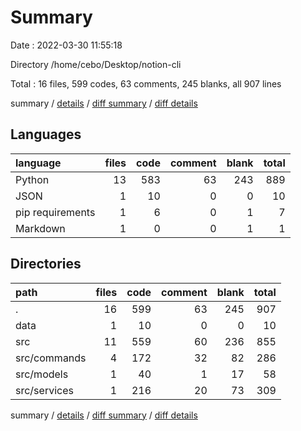 # Summary

Date : 2022-03-30 11:55:18

Directory /home/cebo/Desktop/notion-cli

Total : 16 files,  599 codes, 63 comments, 245 blanks, all 907 lines

summary / [details](details.md) / [diff summary](diff.md) / [diff details](diff-details.md)

## Languages
| language | files | code | comment | blank | total |
| :--- | ---: | ---: | ---: | ---: | ---: |
| Python | 13 | 583 | 63 | 243 | 889 |
| JSON | 1 | 10 | 0 | 0 | 10 |
| pip requirements | 1 | 6 | 0 | 1 | 7 |
| Markdown | 1 | 0 | 0 | 1 | 1 |

## Directories
| path | files | code | comment | blank | total |
| :--- | ---: | ---: | ---: | ---: | ---: |
| . | 16 | 599 | 63 | 245 | 907 |
| data | 1 | 10 | 0 | 0 | 10 |
| src | 11 | 559 | 60 | 236 | 855 |
| src/commands | 4 | 172 | 32 | 82 | 286 |
| src/models | 1 | 40 | 1 | 17 | 58 |
| src/services | 1 | 216 | 20 | 73 | 309 |

summary / [details](details.md) / [diff summary](diff.md) / [diff details](diff-details.md)